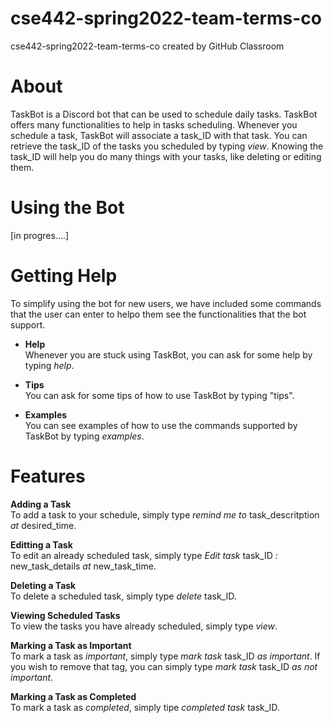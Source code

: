 # cse442-spring2022-team-terms-co
cse442-spring2022-team-terms-co created by GitHub Classroom

# **About**
TaskBot is a Discord bot that can be used to schedule daily tasks. TaskBot offers many functionalities to help in tasks scheduling. Whenever you schedule a task, TaskBot
will associate a task_ID with that task. You can retrieve the task_ID of the tasks you scheduled by typing *view*. Knowing the task_ID will help you do many things with 
your tasks, like deleting or editing them. 

# **Using the Bot**
[in progres....]

# **Getting Help**
To simplify using the bot for new users, we have included some commands that the user can enter to helpo them see the functionalities that the bot support.

+ **Help**<br>
Whenever you are stuck using TaskBot, you can ask for some help by typing *help*.

+ **Tips**<br>
You can ask for some tips of how to use TaskBot by typing "tips".

+ **Examples**<br>
You can see examples of how to use the commands supported by TaskBot by typing *examples*.

# **Features**
**Adding a Task**<br>
To add a task to your schedule, simply type *remind me to* task_descritption *at* desired_time.

**Editting a Task**<br>
To edit an already scheduled task, simply type *Edit task* task_ID *:* new_task_details *at* new_task_time.

**Deleting a Task**<br>
To delete a scheduled task, simply type *delete* task_ID.

**Viewing Scheduled Tasks**<br>
To view the tasks you have already scheduled, simply type *view*.

**Marking a Task as Important**<br>
To mark a task as *important*, simply type *mark task* task_ID *as important*. If you wish to remove that tag, you can simply type *mark task* task_ID *as not important*. 

**Marking a Task as Completed**<br>
To mark a task as *completed*, simply tipe *completed task* task_ID.

